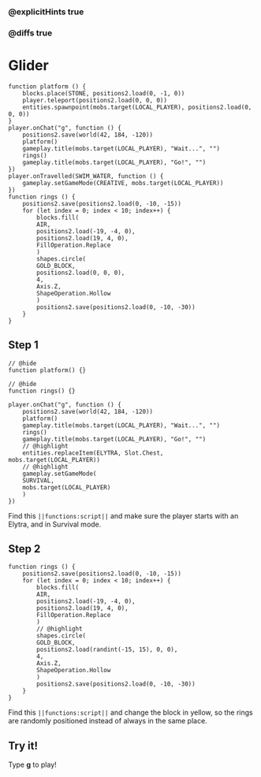 ### @explicitHints true

### @diffs true

# Glider



```template
function platform () {
    blocks.place(STONE, positions2.load(0, -1, 0))
    player.teleport(positions2.load(0, 0, 0))
    entities.spawnpoint(mobs.target(LOCAL_PLAYER), positions2.load(0, 0, 0))
}
player.onChat("g", function () {
    positions2.save(world(42, 184, -120))
    platform()
    gameplay.title(mobs.target(LOCAL_PLAYER), "Wait...", "")
    rings()
    gameplay.title(mobs.target(LOCAL_PLAYER), "Go!", "")
})
player.onTravelled(SWIM_WATER, function () {
    gameplay.setGameMode(CREATIVE, mobs.target(LOCAL_PLAYER))
})
function rings () {
    positions2.save(positions2.load(0, -10, -15))
    for (let index = 0; index < 10; index++) {
        blocks.fill(
        AIR,
        positions2.load(-19, -4, 0),
        positions2.load(19, 4, 0),
        FillOperation.Replace
        )
        shapes.circle(
        GOLD_BLOCK,
        positions2.load(0, 0, 0),
        4,
        Axis.Z,
        ShapeOperation.Hollow
        )
        positions2.save(positions2.load(0, -10, -30))
    }
}
```

## Step 1

```blocks
// @hide
function platform() {}

// @hide
function rings() {}

player.onChat("g", function () {
    positions2.save(world(42, 184, -120))
    platform()
    gameplay.title(mobs.target(LOCAL_PLAYER), "Wait...", "")
    rings()
    gameplay.title(mobs.target(LOCAL_PLAYER), "Go!", "")
    // @highlight
    entities.replaceItem(ELYTRA, Slot.Chest, mobs.target(LOCAL_PLAYER))
    // @highlight
    gameplay.setGameMode(
    SURVIVAL,
    mobs.target(LOCAL_PLAYER)
    )
})
```

Find this ``||functions:script||`` and make sure the player starts with an Elytra, and in Survival mode.

## Step 2

```blocks
function rings () {
    positions2.save(positions2.load(0, -10, -15))
    for (let index = 0; index < 10; index++) {
        blocks.fill(
        AIR,
        positions2.load(-19, -4, 0),
        positions2.load(19, 4, 0),
        FillOperation.Replace
        )
        // @highlight
        shapes.circle(
        GOLD_BLOCK,
        positions2.load(randint(-15, 15), 0, 0),
        4,
        Axis.Z,
        ShapeOperation.Hollow
        )
        positions2.save(positions2.load(0, -10, -30))
    }
}
```

Find this ``||functions:script||`` and change the block in yellow, so the rings are randomly positioned instead of always in the same place.

## Try it!

Type **g** to play!